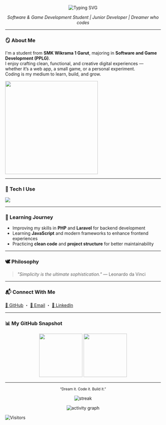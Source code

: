 <p align="center">
  <img src="https://readme-typing-svg.demolab.com?font=Fira+Code&weight=500&size=22&pause=1000&center=true&vCenter=true&width=435&lines=Hi!+I'm+Teuku+Ahmad+Rajaka;I+love+coding+and+creating+things!" alt="Typing SVG" />
</p>

<p align="center">
  <em>Software & Game Development Student | Junior Developer | Dreamer who codes</em>
</p>

---

### 🪞 About Me  
I'm a student from **SMK Wikrama 1 Garut**, majoring in **Software and Game Development (PPLG)**.  
I enjoy crafting clean, functional, and creative digital experiences — whether it’s a web app, a small game, or a personal experiment.  
Coding is my medium to learn, build, and grow.

<img src="https://media.giphy.com/media/qgQUggAC3Pfv687qPC/giphy.gif" width="300" />


---

### 🧩 Tech I Use  
<p align="left">
  <img src="https://skillicons.dev/icons?i=html,css,js,php,python,laravel,mysql,git,github,vscode,figma" />
</p>

---

### 🌱 Learning Journey  
- Improving my skills in **PHP** and **Laravel** for backend development  
- Learning **JavaScript** and modern frameworks to enhance frontend experiences  
- Practicing **clean code** and **project structure** for better maintainability  


---

### 🕊 Philosophy  
> _"Simplicity is the ultimate sophistication."_ — Leonardo da Vinci  

---

### 📬 Connect With Me  
<p align="left">
  <a href="https://github.com/Rjkaa" target="_blank">🐙 GitHub</a> ・
  <a href="mailto:teuku.ahmadrajaka@gmail.com">📧 Email</a> ・
  <a href="https://https://www.linkedin.com/in/teuku-ahmad-rajaka-5081b433a//in/teuku-ahmad-rajaka">💼 LinkedIn</a>
</p>

---

### 📊 My GitHub Snapshot  
<p align="center">
  <img src="https://github-readme-stats.vercel.app/api?username=Rjkaa&show_icons=false&theme=graywhite" height="140" />
  <img src="https://github-readme-stats.vercel.app/api/top-langs/?username=Rjkaa&layout=compact&theme=graywhite" height="140" />
</p>

---

<p align="center">
  <sub>“Dream it. Code it. Build it.”</sub>
</p>

<p align="center">
  <img src="https://github-readme-streak-stats.herokuapp.com/?user=Rjkaa&theme=tokyonight" alt="streak"/>
</p>

<p align="center">
  <img src="https://github-readme-activity-graph.vercel.app/graph?username=Rjkaa&theme=tokyo-night" alt="activity graph"/>
</p>

![Visitors](https://komarev.com/ghpvc/?username=Rjkaa&color=gray&style=flat-square)

